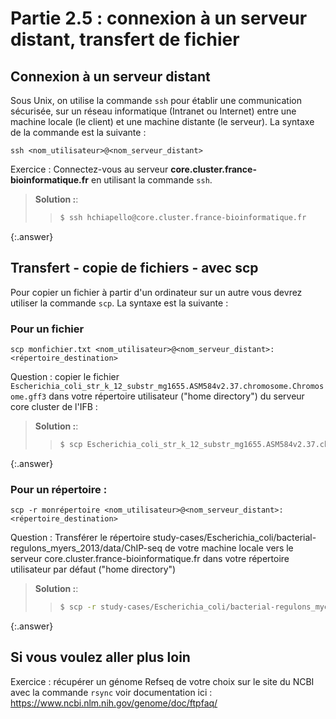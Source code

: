 # Partie 2.5 : connexion à un serveur distant, transfert de fichier

## Connexion à un serveur distant

Sous Unix, on utilise la commande `ssh` pour établir une communication sécurisée, 
sur un réseau informatique (Intranet ou Internet) entre une machine locale (le client) et une machine distante (le serveur).
La syntaxe de la commande est la suivante :

`ssh <nom_utilisateur>@<nom_serveur_distant>`

Exercice : Connectez-vous au serveur **core.cluster.france-bioinformatique.fr** en utilisant la commande `ssh`.

> **Solution :**:
> > ```bash
> > $ ssh hchiapello@core.cluster.france-bioinformatique.fr 
> > ```
{:.answer}

## Transfert - copie de fichiers - avec scp
Pour copier un fichier à partir d'un ordinateur sur un autre vous devrez utiliser la commande `scp`. 
La syntaxe est la suivante :

### Pour un fichier

`scp monfichier.txt <nom_utilisateur>@<nom_serveur_distant>:<répertoire_destination>`

Question : copier le fichier `Escherichia_coli_str_k_12_substr_mg1655.ASM584v2.37.chromosome.Chromosome.gff3` dans votre  répertoire utilisateur ("home directory") du serveur core cluster de l'IFB :
> **Solution :**:
> > ```bash
> > $ scp Escherichia_coli_str_k_12_substr_mg1655.ASM584v2.37.chromosome.Chromosome.gff3 hchiapello@core.cluster.france-bioinformatique.fr:~/ 
> > ```
{:.answer}

### Pour un répertoire :

`scp -r monrépertoire <nom_utilisateur>@<nom_serveur_distant>:<répertoire_destination>`


Question : Transférer le répertoire study-cases/Escherichia_coli/bacterial-regulons_myers_2013/data/ChIP-seq de votre machine locale vers le serveur core.cluster.france-bioinformatique.fr dans votre répertoire utilisateur par défaut ("home directory")

> **Solution :**:
> > ```bash
> > $ scp -r study-cases/Escherichia_coli/bacterial-regulons_myers_2013/data/ChIP-seq hchiapello@core.cluster.france-bioinformatique.fr:~/
> > ```
{:.answer}

## Si vous voulez aller plus loin

Exercice :  récupérer un génome Refseq de votre choix sur le site du NCBI avec la commande `rsync`
voir documentation ici : https://www.ncbi.nlm.nih.gov/genome/doc/ftpfaq/ 

